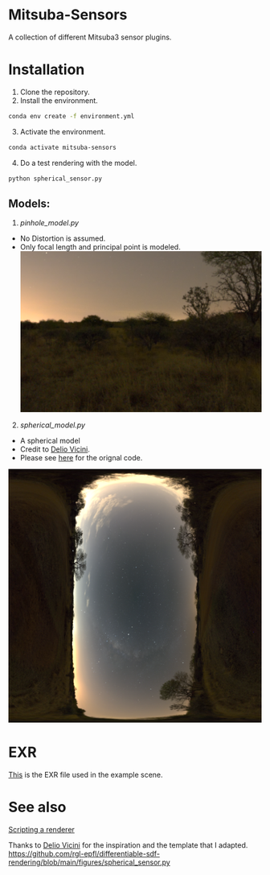 # Mitsuba-Sensors
 A collection of different Mitsuba3 sensor plugins.

# Installation

1. Clone the repository.
2. Install the environment.

```bash
conda env create -f environment.yml
```

3. Activate the environment.
```bash
conda activate mitsuba-sensors
```

4. Do a test rendering with the model.
```bash
python spherical_sensor.py
```

## Models:
1. *pinhole_model.py*
* No Distortion is assumed.
* Only focal length and principal point is modeled.
![](renders/pinhole_model.png)


2. *spherical_model.py*
* A spherical model
* Credit to [Delio Vicini](https://dvicini.github.io/).
* Please see [here](https://github.com/rgl-epfl/differentiable-sdf-rendering/blob/main/figures/spherical_sensor.py) for the orignal code.

![](renders/spherical_model.png)



# EXR
[This](https://polyhaven.com/a/dikhololo_night) is the EXR file used in the example scene.

# See also
[Scripting a renderer](https://mitsuba.readthedocs.io/en/stable/src/rendering/scripting_renderer.html)

Thanks to [Delio Vicini](https://dvicini.github.io/) for the inspiration and the template that I adapted.
https://github.com/rgl-epfl/differentiable-sdf-rendering/blob/main/figures/spherical_sensor.py
